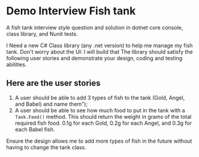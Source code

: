 # Demo Interview Fish tank
 
A fish tank interview style question and solution in dotnet core console, class library, and Nunit tests.

I Need a new C# Class library (any .net version) to help me manage my fish tank. Don't worry about the UI: I will build that
The library should satisfy the following user stories and demonstrate your design, coding and testing abilities.

## Here are the user stories

 1. A user should be able to add 3 types of fish to the tank (Gold, Angel, and Babel) and name them");
 2. A user should be able to see how much food to put in the tank with a `Tank.Feed()` method. This should return the weight in grams of the total required fish food.
   0.1g for each Gold, 0.2g for each Angel, and 0.3g for each Babel fish.

Ensure the design allows me to add more types of fish in the future without having to change the tank class.
           
